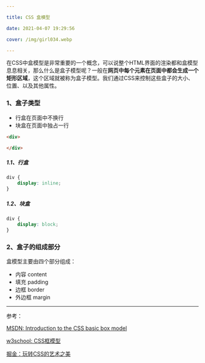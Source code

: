```yaml
---

title: CSS 盒模型

date: 2021-04-07 19:29:56

cover: /img/girl034.webp

---
```


在CSS中盒模型是非常重要的一个概念，可以说整个HTML界面的渲染都和盒模型息息相关，那么什么是盒子模型呢？一般在**网页中每个元素在页面中都会生成一个矩形区域**，这个区域就被称为盒子模型。我们通过CSS来控制这些盒子的大小、位置、以及其他属性。

### 1、盒子类型

* 行盒在页面中不换行
* 块盒在页面中独占一行

```html
<div>

</div>
```

##### 1.1、行盒

```css
div {
    display: inline;
}
```

##### 1.2、块盒

```CSS
div {
    display: block;
}
```

### 2、盒子的组成部分

盒模型主要由四个部分组成：

* 内容 content
* 填充 padding
* 边框 border
* 外边框 margin 

---

参考： 

[MSDN: Introduction to the CSS basic box model](https://developer.mozilla.org/en-US/docs/Web/CSS/CSS_Box_Model/Introduction_to_the_CSS_box_model)

[w3school: CSS框模型](https://www.w3school.com.cn/css/css_boxmodel.asp)

[掘金：玩转CSS的艺术之美](https://juejin.cn/book/6850413616484040711)

